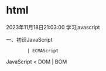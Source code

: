 # html
2023年11月18日21:03:00
学习javascript

一、初识JavaScript

            | ECMAScript
JavaScript <  DOM
            | BOM







             